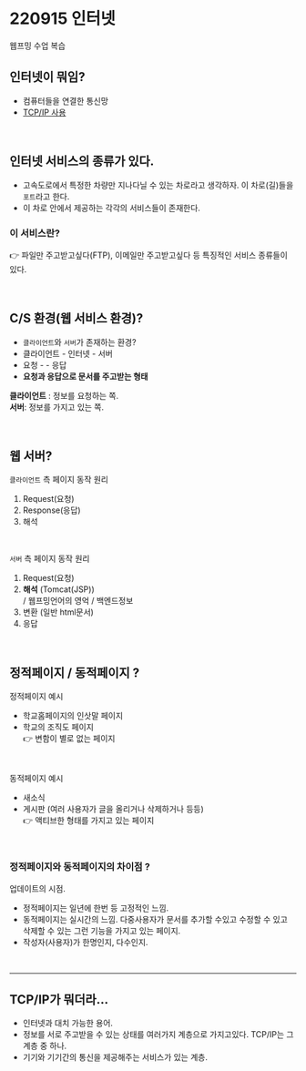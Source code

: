 # 220915 인터넷
웹프밍 수업 복습

## 인터넷이 뭐임?
* 컴퓨터들을 연결한 통신망
* [TCP/IP 사용](#tcpip가-뭐더라)  


<br/>

## 인터넷 서비스의 종류가 있다.
* 고속도로에서 특정한 차량만 지나다닐 수 있는 차로라고 생각하자. 이 차로(길)들을 `포트`라고 한다.
* 이 차로 안에서 제공하는 각각의 서비스들이 존재한다.

### 이 서비스란?
👉 파일만 주고받고싶다(FTP), 이메일만 주고받고싶다 등 특징적인 서비스 종류들이 있다. 

<br/>

## C/S 환경(웹 서비스 환경)?
* `클라이언트`와 `서버`가 존재하는 환경?
* 클라이언트 - 인터넷 - 서버
* 요청       -       - 응답
* **요청과 응답으로 문서를 주고받는 형태**

**클라이언트** : 정보를 요청하는 쪽.  
**서버**: 정보를 가지고 있는 쪽.

<br/>

## 웹 서버?
`클라이언트` 측 페이지 동작 원리
1. Request(요청)
2. Response(응답)
3. 해석

<br/>

`서버` 측 페이지 동작 원리
1. Request(요청)
2. **해석** (Tomcat(JSP))  
    / 웹프밍언어의 영억 / 백엔드정보
3. 변환 (일반 html문서)
4. 응답

<br/>

## 정적페이지 / 동적페이지 ?
정적페이지 예시
* 학교홈페이지의 인삿말 페이지
* 학교의 조직도 페이지   
👉 변함이 별로 없는 페이지

<br/>

동적페이지 예시  
* 새소식
* 게시판 (여러 사용자가 글을 올리거나 삭제하거나 등등)  
👉 액티브한 형태를 가지고 있는 페이지

<br/>

### 정적페이지와 동적페이지의 차이점 ?
업데이트의 시점. 
* 정적페이지는 일년에 한번 등 고정적인 느낌.  
* 동적페이지는 실시간의 느낌. 다중사용자가 문서를 추가할 수있고 수정할 수 있고 삭제할 수 있는 그런 기능을 가지고 있는 페이지.
* 작성자(사용자)가 한명인지, 다수인지.


<br/>

---

## TCP/IP가 뭐더라...
* 인터넷과 대치 가능한 용어.
* 정보를 서로 주고받을 수 있는 상태를 여러가지 계층으로 가지고있다.
    TCP/IP는 그 계층 중 하나.  
* 기기와 기기간의 통신을 제공해주는 서비스가 있는 계층.

